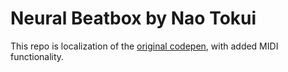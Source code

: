 Neural Beatbox by Nao Tokui
====

This repo is localization of the [original codepen](https://codepen.io/naotokui/pen/NBzJMW), with added MIDI functionality.